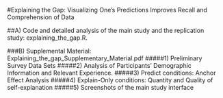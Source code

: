 #Explaining the Gap: Visualizing One’s Predictions Improves Recall and Comprehension of Data 

##A) Code and detailed analysis of the main study and the replication study: explaining_the_gap.R.

###B) Supplemental Material: Explaining_the_gap_Supplementary_Material.pdf
	#####1) Preliminary Survey Data Sets
	#####2) Analysis of Participants’ Demographic Information and Relevant Experience.
	#####3) Predict conditions: Anchor Effect Analysis
	#####4) Explain-Only conditions: Quantity and Quality of self-explanation
	#####5) Screenshots of the main study interface


